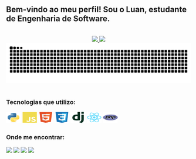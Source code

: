 ## Bem-vindo ao meu perfil! Sou o Luan, estudante de Engenharia de Software.

<br>

<div align="center">
  <a href="https://github.com/LuanDias2">
    <img width="59%" src="https://github-readme-stats.vercel.app/api?username=LuanDias2&show_icons=true&theme=radical&include_all_commits=true&count_private=true"/>
  </a>
  <a href="https://github.com/LuanDias2">
    <img width="39%" src="https://github-readme-stats.vercel.app/api/top-langs/?username=LuanDias2&layout=compact&langs_count=7&theme=radical"/>
  </a>
</div>

<div align="center">
  <picture>
    <source media="(prefers-color-scheme: dark)" srcset="https://raw.githubusercontent.com/LuanDias2/LuanDias2/output/github-contribution-grid-snake-dark.svg">
    <source media="(prefers-color-scheme: light)" srcset="https://raw.githubusercontent.com/LuanDias2/LuanDias2/output/github-contribution-grid-snake.svg">
    <img alt="github contribution grid snake animation" src="https://raw.githubusercontent.com/LuanDias2/LuanDias2/output/github-contribution-grid-snake.svg">
  </picture>
</div>

<br>

<div style="display: inline_block">
  <h3>Tecnologias que utilizo:</h3>
  <img align="center" alt="Luan-Python" height="30" width="40" src="https://raw.githubusercontent.com/devicons/devicon/master/icons/python/python-original.svg">
  <img align="center" alt="Luan-Js" height="30" width="40" src="https://raw.githubusercontent.com/devicons/devicon/master/icons/javascript/javascript-plain.svg">
  <img align="center" alt="Luan-HTML" height="30" width="40" src="https://raw.githubusercontent.com/devicons/devicon/master/icons/html5/html5-original.svg">
  <img align="center" alt="Luan-CSS" height="30" width="40" src="https://raw.githubusercontent.com/devicons/devicon/master/icons/css3/css3-original.svg">
  <img align="center" alt="Luan-Django" height="30" width="40" src="https://raw.githubusercontent.com/devicons/devicon/master/icons/django/django-plain.svg">
  <img align="center" alt="Luan-React" height="30" width="40" src="https://raw.githubusercontent.com/devicons/devicon/master/icons/react/react-original.svg">
  <img align="center" alt="Luan-PHP" height="30" width="40" src="https://raw.githubusercontent.com/devicons/devicon/master/icons/php/php-original.svg">
</div>

##
 
<div> 
  <h3>Onde me encontrar:</h3>
  <a href="https://www.instagram.com/luandias.avila/" target="_blank"><img width="11.5%" src="https://img.shields.io/badge/-Instagram-%23E4405F?style=plastic&logo=instagram&logoColor=white" target="_blank"></a>
  <a href="mailto:luandias1465@gmail.com"><img width="8%" src="https://img.shields.io/badge/-Gmail-%23D14836?style=plastic&logo=gmail&logoColor=white" target="_blank"></a>
  <a href="http://luandiasdeavila.com" target="_blank"><img width="13.5%" src="https://img.shields.io/badge/Meu%20Portfólio-8A2BE2?style=plastic&logo=firefox&logoColor=white" target="_blank"></a>
  <a href="https://www.linkedin.com/in/luan-dias-de-%C3%A¡vila-09075a31a/" target="_blank"><img width="8%" src="https://img.shields.io/badge/-LinkedIn-%230077B5?style=plastic&logo=linkedin&logoColor=white" target="_blank"></a>
</div>
